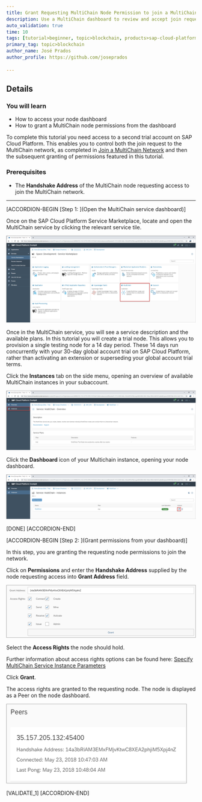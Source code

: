 ```yaml
---
title: Grant Requesting MultiChain Node Permission to join a MultiChain Network
description: Use a MultiChain dashboard to review and accept join requests for a MultiChain network.
auto_validation: true
time: 10
tags: [tutorial>beginner, topic>blockchain, products>sap-cloud-platform, topic>cloud ]
primary_tag: topic>blockchain
author_name: José Prados
author_profile: https://github.com/joseprados

---
```


## Details
### You will learn
  - How to access your node dashboard
  - How to grant a MultiChain node permissions from the dashboard

  To complete this tutorial you need access to a second trial account on SAP Cloud Platform. This enables you to control both the join request to the MultiChain network, as completed in [Join a MultiChain Network](blockchain-mc-node-joins-network) and then the subsequent granting of permissions featured in this tutorial.

### Prerequisites
  - The **Handshake Address** of the MultiChain node requesting access to join the MultiChain network.

---
[ACCORDION-BEGIN [Step 1: ](Open the MultiChain service dashboard)]

Once on the SAP Cloud Platform Service Marketplace, locate and open the MultiChain service by clicking the relevant service tile.

![Image depicting SAP Cloud Platform marketplace](01--ServiceMarketplace.png)

Once in the MultiChain service, you will see a service description and the available plans. In this tutorial you will create a trial node. This allows you to provision a single testing node for a 14 day period. These 14 days run concurrently with your 30-day global account trial on SAP Cloud Platform, rather than activating an extension or superseding your global account trial terms.

Click the **Instances** tab on the side menu, opening an overview of available MultiChain instances in your subaccount.

![Image depicting MultiChain Service dashboard](02--Instances.png)

Click the **Dashboard** icon of your Multichain instance, opening your node dashboard.

![Image depicting MultiChain node provisioned](06--Dashboard.png)

[DONE]
[ACCORDION-END]

[ACCORDION-BEGIN [Step 2: ](Grant permissions from your dashboard)]

In this step, you are granting the requesting node permissions to join the network.

Click on **Permissions** and enter the **Handshake Address** supplied by the node requesting access into **Grant Address** field.

![Image depicting MultiChain node provisioned](07--Grant-Permissions.png)

Select the **Access Rights** the node should hold.

Further information about access rights options can be found here: [Specify MultiChain Service Instance Parameters](https://help.sap.com/viewer/15cb4580694c4d119793f0d3e9b8a32b/BLOCKCHAIN/en-US/3222303fb30c45edbd7450a3bdc44069.html)

Click **Grant**.

The access rights are granted to the requesting node. The node is displayed as a Peer on the node dashboard.

![Image depicting MultiChain node provisioned](08--Peers.png)

[VALIDATE_1]
[ACCORDION-END]
